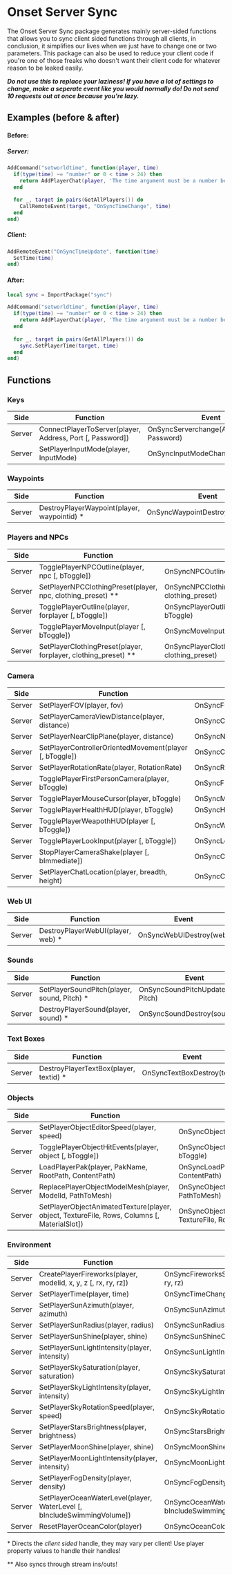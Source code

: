 # Onset Server Sync

The Onset Server Sync package generates mainly server-sided functions that allows you to sync client sided functions through all clients, in conclusion, it simplifies our lives when we just have to change one or two parameters. This package can also be used to reduce your client code if you're one of those freaks who doesn't want their client code for whatever reason to be leaked easily.

___Do not use this to replace your laziness! If you have a lot of settings to change, make a seperate event like you would normally do! Do not send 10 requests out at once because you're lazy.___

## Examples (before & after)

#### Before:
##### Server:
```lua
AddCommand("setworldtime", function(player, time)
  if(type(time) ~= "number" or 0 < time > 24) then
    return AddPlayerChat(player, 'The time argument must be a number between 0 and 24!')
  end
  
  for _, target in pairs(GetAllPlayers()) do
    CallRemoteEvent(target, "OnSyncTimeChange", time)
  end
end)
```
##### Client:
```lua
AddRemoteEvent("OnSyncTimeUpdate", function(time)
  SetTime(time)
end)
```
#### After:
```lua
local sync = ImportPackage("sync")

AddCommand("setworldtime", function(player, time)
  if(type(time) ~= "number" or 0 < time > 24) then
    return AddPlayerChat(player, 'The time argument must be a number between 0 and 24!')
  end
  
  for _, target in pairs(GetAllPlayers()) do
    sync.SetPlayerTime(target, time)
  end
end)
```




## Functions

### Keys
|Side|Function|Event|
|----|-------|--------|
|Server|ConnectPlayerToServer(player, Address, Port [, Password])|OnSyncServerchange(Address, Port, Password)|
|Server|SetPlayerInputMode(player, InputMode)|OnSyncInputModeChange(InputMode)|

### Waypoints
|Side|Function|Event|
|----|-------|--------|
|Server|DestroyPlayerWaypoint(player, waypointid) \*|OnSyncWaypointDestroy(waypointid)|

### Players and NPCs
|Side|Function|Event|
|----|-------|--------|
|Server|TogglePlayerNPCOutline(player, npc [, bToggle])|OnSyncNPCOutlineChange(npc, bToggle)|
|Server|SetPlayerNPCClothingPreset(player, npc, clothing_preset) \*\*|OnSyncNPCClothingPresetChange(npc, clothing_preset)|
|Server|TogglePlayerOutline(player, forplayer [, bToggle])|OnSyncPlayerOutlineChange(player, bToggle)|
|Server|TogglePlayerMoveInput(player [, bToggle])|OnSyncMoveInputChange(bToggle)|
|Server|SetPlayerClothingPreset(player, forplayer, clothing_preset) \*\*|OnSyncPlayerClothingPresetChange(player, clothing_preset)|

### Camera
|Side|Function|Event|
|----|-------|--------|
|Server|SetPlayerFOV(player, fov)|OnSyncFOVChange(fov)|
|Server|SetPlayerCameraViewDistance(player, distance)|OnSyncCameraViewDistanceChange(distance)|
|Server|SetPlayerNearClipPlane(player, distance)|OnSyncNearClipPlaneChange(distance)|
|Server|SetPlayerControllerOrientedMovement(player [, bToggle])|OnSyncControllerOrientedMovementChange(bToggle)|
|Server|SetPlayerRotationRate(player, RotationRate)|OnSyncRotationRateChange(RotationRate)|
|Server|TogglePlayerFirstPersonCamera(player, bToggle)|OnSyncFirstPersonCameraToggle(bToggle)|
|Server|TogglePlayerMouseCursor(player, bToggle)|OnSyncMouseCursorToggle(bToggle)|
|Server|TogglePlayerHealthHUD(player, bToggle)|OnSyncHealthHUDToggle(bToggle)|
|Server|TogglePlayerWeapothHUD(player [, bToggle])|OnSyncWeaponHUDToggle(bToggle)|
|Server|TogglePlayerLookInput(player [, bToggle])|OnSyncLookInputChange(bToggle)|
|Server|StopPlayerCameraShake(player [, bImmediate])|OnSyncCameraStopShake(bImmediate)|
|Server|SetPlayerChatLocation(player, breadth, height)|OnSyncChatLocationChange(breadth, height)|

### Web UI
|Side|Function|Event|
|----|-------|--------|
|Server|DestroyPlayerWebUI(player, web) \*|OnSyncWebUIDestroy(web)|

### Sounds
|Side|Function|Event|
|----|-------|--------|
|Server|SetPlayerSoundPitch(player, sound, Pitch) \*|OnSyncSoundPitchUpdate(sound, Pitch)|
|Server|DestroyPlayerSound(player, sound) \*|OnSyncSoundDestroy(sound)|

### Text Boxes
|Side|Function|Event|
|----|-------|--------|
|Server|DestroyPlayerTextBox(player, textid) \*|OnSyncTextBoxDestroy(textid)|

### Objects
|Side|Function|Event|
|----|-------|--------|
|Server|SetPlayerObjectEditorSpeed(player, speed)|OnSyncObjectEditorSpeedChange(speed)|
|Server|TogglePlayerObjectHitEvents(player, object [, bToggle])|OnSyncObjectHitEventsToggle(object, bToggle)|
|Server|LoadPlayerPak(player, PakName, RootPath, ContentPath)|OnSyncLoadPath(PakName, RootPath, ContentPath)|
|Server|ReplacePlayerObjectModelMesh(player, ModelId, PathToMesh)|OnSyncObjectModelMeshChange(ModelId, PathToMesh)|
|Server|SetPlayerObjectAnimatedTexture(player, object, TextureFile, Rows, Columns [, MaterialSlot])|OnSyncObjectAnimatedTextureChange(object, TextureFile, Rows, Columns, MaterialSlot)|

### Environment
|Side|Function|Event|
|----|-------|--------|
|Server|CreatePlayerFireworks(player, modelid, x, y, z [, rx, ry, rz])|OnSyncFireworksSpawn(modelid, x, y, z, rx, ry, rz)|
|Server|SetPlayerTime(player, time)|OnSyncTimeChange(time)|
|Server|SetPlayerSunAzimuth(player, azimuth)|OnSyncSunAzimuthChange(azimuth)|)|
|Server|SetPlayerSunRadius(player, radius)|OnSyncSunRadiusChange(radius)|
|Server|SetPlayerSunShine(player, shine)|OnSyncSunShineChange(shine)|
|Server|SetPlayerSunLightIntensity(player, intensity)|OnSyncSunLightIntensityChange(intensity)|
|Server|SetPlayerSkySaturation(player, saturation)|OnSyncSkySaturationChange(saturation)|
|Server|SetPlayerSkyLightIntensity(player, intensity)|OnSyncSkyLightIntensityChange(intensity)|
|Server|SetPlayerSkyRotationSpeed(player, speed)|OnSyncSkyRotationSpeedChange(speed)|
|Server|SetPlayerStarsBrightness(player, brightness)|OnSyncStarsBrightnessChange(intensity)|
|Server|SetPlayerMoonShine(player, shine)|OnSyncMoonShineChange(shine)|
|Server|SetPlayerMoonLightIntensity(player, intensity)|OnSyncMoonLightIntensityChange(intensity)|
|Server|SetPlayerFogDensity(player, density)|OnSyncFogDensityChange(density)|
|Server|SetPlayerOceanWaterLevel(player, WaterLevel [, bIncludeSwimmingVolume])|OnSyncOceanWaterLevelChange(WaterLevel, bIncludeSwimmingVolume)|
|Server|ResetPlayerOceanColor(player)|OnSyncOceanColorReset()|

\* Directs the *client sided* handle, they may vary per client! Use player property values to handle their handles!

\** Also syncs through stream ins/outs!
